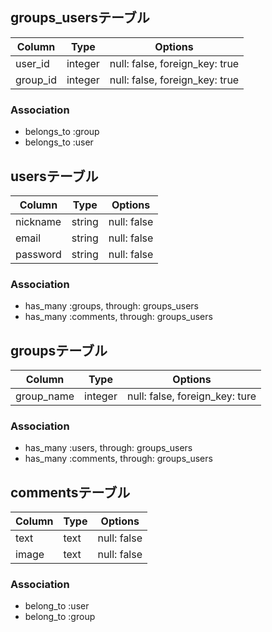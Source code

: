 ## groups_usersテーブル

|Column|Type|Options|
|------|----|-------|
|user_id|integer|null: false, foreign_key: true|
|group_id|integer|null: false, foreign_key: true|

### Association
- belongs_to :group
- belongs_to :user

## usersテーブル

|Column|Type|Options|
|------|----|-------|
|nickname|string|null: false|
|email|string|null: false|
|password|string|null: false|
### Association
- has_many :groups, through: groups_users
- has_many :comments, through: groups_users


## groupsテーブル

|Column|Type|Options|
|------|----|-------|
|group_name|integer|null: false, foreign_key: ture|

### Association
- has_many :users, through: groups_users
- has_many :comments, through: groups_users

## commentsテーブル

|Column|Type|Options|
|------|----|-------|
|text|text|null: false|
|image|text|null: false|

### Association
- belong_to :user
- belong_to :group




